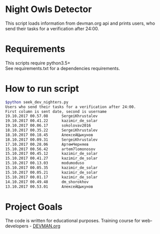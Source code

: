 # Night Owls Detector

This script loads information from devman.org api and prints users, who send their tasks for a verification after 24:00. 

# Requirements

This scripts require python3.5+  
See requirements.txt for a dependencies requirements.

# How to run script

```bash
$python seek_dev_nighters.py 
Users who send their tasks for a verification after 24:00.
First column is sent date, second is username
19.10.2017 00.57.08      SergeiKhrustalev
19.10.2017 00.41.22      kazimir_de_solar
19.10.2017 00.06.17      sokolovav2016
18.10.2017 00.35.22      SergeiKhrustalev
18.10.2017 00.18.45      АлексейЦыкунов
18.10.2017 00.09.31      SergeiKhrustalev
17.10.2017 00.28.06      АртемЧерняев
15.10.2017 00.56.42      artem7lomonosov
15.10.2017 00.45.12      kazimir_de_solar
15.10.2017 00.41.27      kazimir_de_solar
15.10.2017 00.13.03      modumoduso
15.10.2017 00.05.35      kazimir_de_solar
15.10.2017 00.05.21      kazimir_de_solar
15.10.2017 00.01.17      kazimir_de_solar
14.10.2017 00.49.48      dm_shorokhov
13.10.2017 00.53.01      АлексейЦыкунов
```


# Project Goals

The code is written for educational purposes. Training course for web-developers - [DEVMAN.org](https://devman.org)
